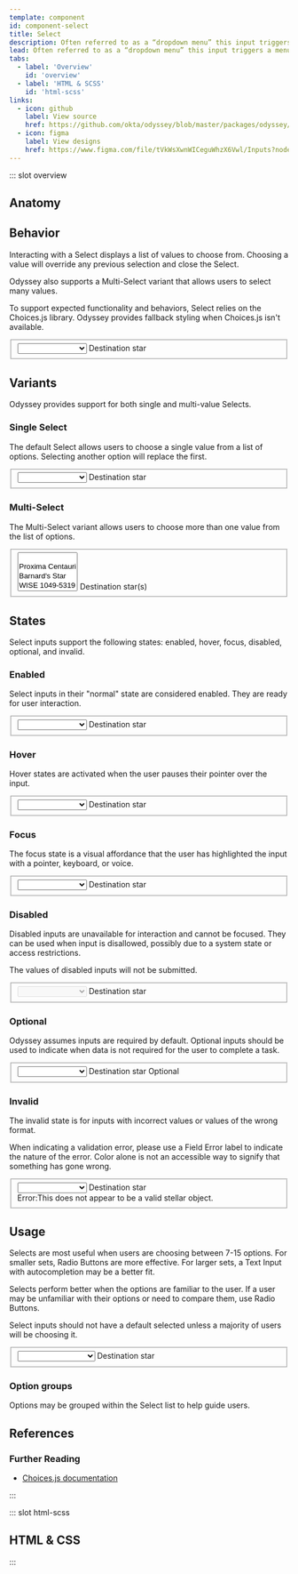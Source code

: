 ```yaml
---
template: component
id: component-select
title: Select
description: Often referred to as a “dropdown menu” this input triggers a menu of options a user can select.
lead: Often referred to as a “dropdown menu” this input triggers a menu of options a user can select. Country and state Selects are common examples.
tabs:
  - label: 'Overview'
    id: 'overview'
  - label: 'HTML & SCSS'
    id: 'html-scss'
links:
  - icon: github
    label: View source
    href: https://github.com/okta/odyssey/blob/master/packages/odyssey/src/scss/components/_select.scss
  - icon: figma
    label: View designs
    href: https://www.figma.com/file/tVkWsXwnWICeguWhzX6Vwl/Inputs?node-id=476%3A3423
---
```


::: slot overview

## Anatomy

<Anatomy
  img="/images/anatomy-select.svg"
/>

## Behavior

<Description>

Interacting with a Select displays a list of values to choose from. Choosing a value will override any previous selection and close the Select.

Odyssey also supports a Multi-Select variant that allows users to select many values.

To support expected functionality and behaviors, Select relies on the Choices.js library. Odyssey provides fallback styling when Choices.js isn't available.

</Description>

<Visual variant="full">
  <fieldset class="ods-fieldset">
    <div class="ods-fieldset-flex">
      <select class="ods-select" data-js-choices id="overview-behavior" name="overview-behavior" required>
        <option></option>
        <option value="proxima">Proxima Centauri</option>
        <option value="barnards">Barnard's Star</option>
        <option value="wise">WISE 1049-5319</option>
        <option value="wolf">Wolf 359</option>
        <option value="lalande">Lalande 21185</option>
        <option value="sirius-a">Sirius A</option>
        <option value="sirius-b">Sirius B</option>
      </select>
      <label class="ods-label" for="overview-behavior">Destination star</label>
    </div>
  </fieldset>
</Visual>

## Variants

<Description>

Odyssey provides support for both single and multi-value Selects.

</Description>

### Single Select

<Description>

The default Select allows users to choose a single value from a list of options. Selecting another option will replace the first.

</Description>

<Visual variant="full">
  <fieldset class="ods-fieldset">
    <div class="ods-fieldset-flex">
      <select class="ods-select" data-js-choices id="overview-single" name="overview-single" required>
        <option></option>
        <option value="proxima">Proxima Centauri</option>
        <option value="barnards">Barnard's Star</option>
        <option value="wise">WISE 1049-5319</option>
        <option value="wolf">Wolf 359</option>
        <option value="lalande">Lalande 21185</option>
        <option value="sirius-a">Sirius A</option>
        <option value="sirius-b">Sirius B</option>
      </select>
      <label class="ods-label" for="overview-single">Destination star</label>
    </div>
  </fieldset>
</Visual>

### Multi-Select

<Description>

The Multi-Select variant allows users to choose more than one value from the list of options.

</Description>

<Visual variant="full">
  <fieldset class="ods-fieldset">
    <div class="ods-fieldset-flex">
      <select class="ods-select" data-js-choices id="overview-multi" name="overview-multi" multiple required>
        <option></option>
        <option value="proxima">Proxima Centauri</option>
        <option value="barnards">Barnard's Star</option>
        <option value="wise">WISE 1049-5319</option>
        <option value="wolf">Wolf 359</option>
        <option value="lalande">Lalande 21185</option>
        <option value="sirius-a">Sirius A</option>
        <option value="sirius-b">Sirius B</option>
      </select>
      <label class="ods-label" for="overview-multi">Destination star(s)</label>
    </div>
  </fieldset>
</Visual>

## States

<Description>

Select inputs support the following states: enabled, hover, focus, disabled, optional, and invalid.

</Description>

### Enabled

<Description>

Select inputs in their "normal" state are considered enabled. They are ready for user interaction.

</Description>

<Visual variant="full">
  <fieldset class="ods-fieldset">
    <div class="ods-fieldset-flex">
      <select class="ods-select" data-js-choices id="overview-enabled" name="overview-enabled" required>
        <option></option>
        <option value="proxima">Proxima Centauri</option>
        <option value="barnards">Barnard's Star</option>
        <option value="wise">WISE 1049-5319</option>
        <option value="wolf">Wolf 359</option>
        <option value="lalande">Lalande 21185</option>
        <option value="sirius-a">Sirius A</option>
        <option value="sirius-b">Sirius B</option>
      </select>
      <label class="ods-label" for="overview-enabled">Destination star</label>
    </div>
  </fieldset>
</Visual>

### Hover

<Description>

Hover states are activated when the user pauses their pointer over the input.

</Description>

<Visual variant="full">
  <fieldset class="ods-fieldset">
    <div class="ods-fieldset-flex is-ods-select-hover">
      <select class="ods-select is-ods-input-hover" data-js-choices id="overview-hover" name="overview-hover" required>
        <option></option>
        <option value="proxima">Proxima Centauri</option>
        <option value="barnards">Barnard's Star</option>
        <option value="wise">WISE 1049-5319</option>
        <option value="wolf">Wolf 359</option>
        <option value="lalande">Lalande 21185</option>
        <option value="sirius-a">Sirius A</option>
        <option value="sirius-b">Sirius B</option>
      </select>
      <label class="ods-label" for="overview-hover">Destination star</label>
    </div>
  </fieldset>
</Visual>

### Focus

<Description>

The focus state is a visual affordance that the user has highlighted the input with a pointer, keyboard, or voice.

</Description>

<Visual variant="full">
  <fieldset class="ods-fieldset">
    <div class="ods-fieldset-flex is-ods-select-focus">
      <select class="ods-select" data-js-choices id="overview-focus" name="overview-focus" required>
        <option></option>
        <option value="proxima">Proxima Centauri</option>
        <option value="barnards">Barnard's Star</option>
        <option value="wise">WISE 1049-5319</option>
        <option value="wolf">Wolf 359</option>
        <option value="lalande">Lalande 21185</option>
        <option value="sirius-a">Sirius A</option>
        <option value="sirius-b">Sirius B</option>
      </select>
      <label class="ods-label" for="overview-focus">Destination star</label>
    </div>
  </fieldset>
</Visual>

### Disabled

<Description>

Disabled inputs are unavailable for interaction and cannot be focused. They can be used when input is disallowed, possibly due to a system state or access restrictions.

The values of disabled inputs will not be submitted.

</Description>

<Visual variant="full">
  <fieldset class="ods-fieldset">
    <div class="ods-fieldset-flex">
      <select class="ods-select" data-js-choices id="overview-disabled" name="overview-disabled" required disabled>
        <option></option>
        <option value="proxima">Proxima Centauri</option>
        <option value="barnards">Barnard's Star</option>
        <option value="wise">WISE 1049-5319</option>
        <option value="wolf">Wolf 359</option>
        <option value="lalande">Lalande 21185</option>
        <option value="sirius-a">Sirius A</option>
        <option value="sirius-b">Sirius B</option>
      </select>
      <label class="ods-label" for="overview-disabled">Destination star</label>
    </div>
  </fieldset>
</Visual>

### Optional

<Description>

Odyssey assumes inputs are required by default. Optional inputs should be used to indicate when data is not required for the user to complete a task.

</Description>

<Visual variant="full">
  <fieldset class="ods-fieldset">
    <div class="ods-fieldset-flex">
      <select class="ods-select" data-js-choices id="overview-optional" name="overview-optional">
        <option></option>
        <option value="proxima">Proxima Centauri</option>
        <option value="barnards">Barnard's Star</option>
        <option value="wise">WISE 1049-5319</option>
        <option value="wolf">Wolf 359</option>
        <option value="lalande">Lalande 21185</option>
        <option value="sirius-a">Sirius A</option>
        <option value="sirius-b">Sirius B</option>
      </select>
      <label class="ods-label" for="overview-optional">Destination star <span class="ods-label--optional">Optional</span></label>
    </div>
  </fieldset>
</Visual>

### Invalid

<Description>

The invalid state is for inputs with incorrect values or values of the wrong format.

When indicating a validation error, please use a Field Error label to indicate the nature of the error. Color alone is not an accessible way to signify that something has gone wrong.

</Description>

<Visual variant="full">
  <fieldset class="ods-fieldset" data-invalid>
    <div class="ods-fieldset-flex">
      <select class="ods-select" data-js-choices id="overview-invalid" name="overview-invalid" required data-invalid aria-describedby="overview-invalid-error">
        <option></option>
        <option value="proxima">Proxima Centauri</option>
        <option value="barnards">Barnard's Star</option>
        <option value="wise">WISE 1049-5319</option>
        <option value="wolf">Wolf 359</option>
        <option value="lalande">Lalande 21185</option>
        <option value="sirius-a">Sirius A</option>
        <option value="sirius-b">Sirius B</option>
      </select>
      <label class="ods-label" for="overview-invalid">Destination star</label>
      <aside class="ods-field--error" id="overview-invalid-error">
        <span class="u-visually-hidden">Error:</span>This does not appear to be a valid stellar object.
      </aside>
    </div>
  </fieldset>
</Visual>

## Usage

<Description>

Selects are most useful when users are  choosing between 7-15 options. For smaller sets, Radio Buttons are more  effective. For larger sets, a Text Input with autocompletion may be a  better fit.

Selects perform better when the options are familiar  to the user. If a user may be unfamiliar with their options or need to compare them, use Radio Buttons.

Select inputs should not have a default selected unless a majority of users will be choosing it.

</Description>

<Visual variant="full">
  <fieldset class="ods-fieldset">
    <div class="ods-fieldset-flex">
      <select class="ods-select" data-js-choices id="overview-groups" name="overview-groups" required>
        <option></option>
        <optgroup label="Alpha Centauri system">
          <option value="proxima">Proxima Centauri</option>
          <option value="alpha-a">Alpha Centauri A</option>
          <option value="alpha-a">Alpha Centauri B</option>
        </optgroup>
        <option value="barnards">Barnard's Star</option>
        <option value="wise">WISE 1049-5319</option>
        <option value="wolf">Wolf 359</option>
        <option value="lalande">Lalande 21185</option>
        <optgroup label="Sirius system">
          <option value="sirius-a">Sirius A</option>
          <option value="sirius-b">Sirius B</option>
        </optgroup>
      </select>
      <label class="ods-label" for="overview-groups">Destination star</label>
    </div>
  </fieldset>
</Visual>

### Option groups

<Description>

Options may be grouped within the Select list to help guide users.

</Description>

## References

### Further Reading

- <a href="https://joshuajohnson.co.uk/Choices/">Choices.js documentation</a>

:::

::: slot html-scss
## HTML & CSS
:::
